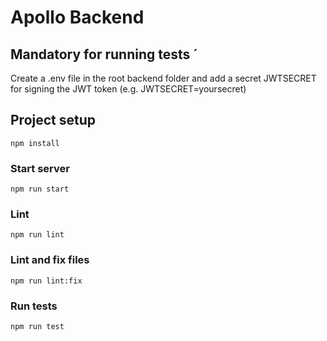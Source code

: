 # Apollo Backend

## Mandatory for running tests ´
Create a .env file in the root backend folder and add a secret JWTSECRET for signing the JWT token (e.g. JWTSECRET=yoursecret)

## Project setup
```
npm install
```

### Start server
```
npm run start
```

### Lint
```
npm run lint
```

### Lint and fix files
```
npm run lint:fix
```

### Run tests
```
npm run test
```

